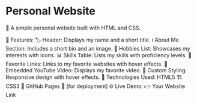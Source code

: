 # Personal Website
🚀 A simple personal website built with HTML and CSS.

🌟 Features:
🏷️ Header: Displays my name and a short title.
ℹ️ About Me Section: Includes a short bio and an image.
🎨 Hobbies List: Showcases my interests with icons.
📊 Skills Table: Lists my skills with proficiency levels.
🔗 Favorite Links: Links to my favorite websites with hover effects.
🎥 Embedded YouTube Video: Displays my favorite video.
🎨 Custom Styling: Responsive design with hover effects.
📂 Technologies Used:
HTML5 🏗️
CSS3 🎨
GitHub Pages 🚀 (for deployment)
🌐 Live Demo:
👉 Your Website Link
